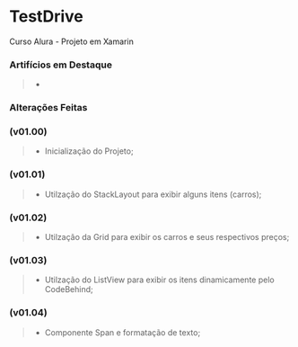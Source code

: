 # TestDrive
Curso Alura - Projeto em Xamarin

### Artifícios em Destaque
> * 

### Alterações Feitas
### (v01.00)
> * Inicialização do Projeto;

### (v01.01)
> * Utilzação do StackLayout para exibir alguns itens (carros);

### (v01.02)
> * Utilzação da Grid para exibir os carros e seus respectivos preços;

### (v01.03)
> * Utilzação do ListView para exibir os itens dinamicamente pelo CodeBehind;

### (v01.04)
> * Componente Span e formatação de texto;